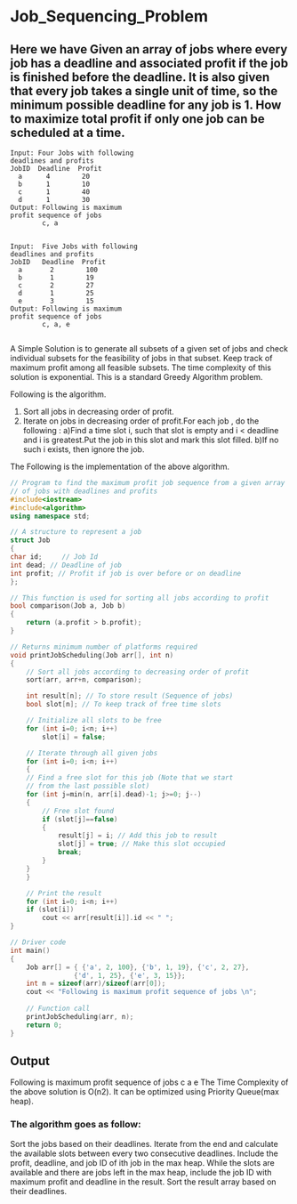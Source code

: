 # Job_Sequencing_Problem

## Here we have Given an array of jobs where every job has a deadline and associated profit if the job is finished before the deadline. It is also given that every job takes a single unit of time, so the minimum possible deadline for any job is 1. How to maximize total profit if only one job can be scheduled at a time.

```
Input: Four Jobs with following 
deadlines and profits
JobID  Deadline  Profit
  a      4        20   
  b      1        10
  c      1        40  
  d      1        30
Output: Following is maximum 
profit sequence of jobs
        c, a   
```

```

Input:  Five Jobs with following
deadlines and profits
JobID   Deadline  Profit
  a       2        100
  b       1        19
  c       2        27
  d       1        25
  e       3        15
Output: Following is maximum 
profit sequence of jobs
        c, a, e
	
```

  A Simple Solution is to generate all subsets of a given set of jobs and check individual subsets for the feasibility of jobs in that subset. Keep track of maximum profit among all feasible subsets. The time complexity of this solution is exponential. 
This is a standard Greedy Algorithm problem. 

Following is the algorithm.

1) Sort all jobs in decreasing order of profit. 
2) Iterate on jobs in decreasing order of profit.For each job , do the following : 
a)Find a time slot i, such that slot is empty and i < deadline and i is greatest.Put the job in 
this slot and mark this slot filled. 
b)If no such i exists, then ignore the job. 

The Following is the implementation of the above algorithm. 

```cpp
// Program to find the maximum profit job sequence from a given array
// of jobs with deadlines and profits
#include<iostream>
#include<algorithm>
using namespace std;

// A structure to represent a job
struct Job
{
char id;	 // Job Id
int dead; // Deadline of job
int profit; // Profit if job is over before or on deadline
};

// This function is used for sorting all jobs according to profit
bool comparison(Job a, Job b)
{
	return (a.profit > b.profit);
}

// Returns minimum number of platforms required
void printJobScheduling(Job arr[], int n)
{
	// Sort all jobs according to decreasing order of profit
	sort(arr, arr+n, comparison);

	int result[n]; // To store result (Sequence of jobs)
	bool slot[n]; // To keep track of free time slots

	// Initialize all slots to be free
	for (int i=0; i<n; i++)
		slot[i] = false;

	// Iterate through all given jobs
	for (int i=0; i<n; i++)
	{
	// Find a free slot for this job (Note that we start
	// from the last possible slot)
	for (int j=min(n, arr[i].dead)-1; j>=0; j--)
	{
		// Free slot found
		if (slot[j]==false)
		{
			result[j] = i; // Add this job to result
			slot[j] = true; // Make this slot occupied
			break;
		}
	}
	}

	// Print the result
	for (int i=0; i<n; i++)
	if (slot[i])
		cout << arr[result[i]].id << " ";
}

// Driver code
int main()
{
	Job arr[] = { {'a', 2, 100}, {'b', 1, 19}, {'c', 2, 27},
				{'d', 1, 25}, {'e', 3, 15}};
	int n = sizeof(arr)/sizeof(arr[0]);
	cout << "Following is maximum profit sequence of jobs \n";
	
	// Function call
	printJobScheduling(arr, n);
	return 0;
}
```

## Output
Following is maximum profit sequence of jobs 
c a e 
The Time Complexity of the above solution is O(n2). It can be optimized using Priority Queue(max heap).

### The algorithm goes as follow:

Sort the jobs based on their deadlines.
Iterate from the end and calculate the available slots between every two consecutive deadlines. Include the profit, deadline, and job ID of ith job in the max heap.
While the slots are available and there are jobs left in the max heap, include the job ID with maximum profit and deadline in the result.
Sort the result array based on their deadlines.
